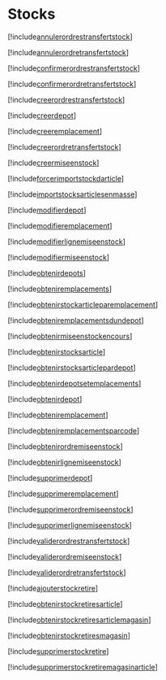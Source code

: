 # Stocks

[!include[annulerordrestransfertstock](stocks.annulerordrestransfertstock.autogen.md)]

[!include[annulerordretransfertstock](stocks.annulerordretransfertstock.autogen.md)]

[!include[confirmerordrestransfertstock](stocks.confirmerordrestransfertstock.autogen.md)]

[!include[confirmerordretransfertstock](stocks.confirmerordretransfertstock.autogen.md)]

[!include[creerordrestransfertstock](stocks.creerordrestransfertstock.autogen.md)]

[!include[creerdepot](stocks.creerdepot.autogen.md)]

[!include[creeremplacement](stocks.creeremplacement.autogen.md)]

[!include[creerordretransfertstock](stocks.creerordretransfertstock.autogen.md)]

[!include[creermiseenstock](stocks.creermiseenstock.autogen.md)]

[!include[forcerimportstockdarticle](stocks.forcerimportstockdarticle.autogen.md)]

[!include[importstocksarticlesenmasse](stocks.importstocksarticlesenmasse.autogen.md)]

[!include[modifierdepot](stocks.modifierdepot.autogen.md)]

[!include[modifieremplacement](stocks.modifieremplacement.autogen.md)]

[!include[modifierlignemiseenstock](stocks.modifierlignemiseenstock.autogen.md)]

[!include[modifiermiseenstock](stocks.modifiermiseenstock.autogen.md)]

[!include[obtenirdepots](stocks.obtenirdepots.autogen.md)]

[!include[obteniremplacements](stocks.obteniremplacements.autogen.md)]

[!include[obtenirstockarticleparemplacement](stocks.obtenirstockarticleparemplacement.autogen.md)]

[!include[obteniremplacementsdundepot](stocks.obteniremplacementsdundepot.autogen.md)]

[!include[obtenirmiseenstockencours](stocks.obtenirmiseenstockencours.autogen.md)]

[!include[obtenirstocksarticle](stocks.obtenirstocksarticle.autogen.md)]

[!include[obtenirstocksarticlepardepot](stocks.obtenirstocksarticlepardepot.autogen.md)]

[!include[obtenirdepotsetemplacements](stocks.obtenirdepotsetemplacements.autogen.md)]

[!include[obtenirdepot](stocks.obtenirdepot.autogen.md)]

[!include[obteniremplacement](stocks.obteniremplacement.autogen.md)]

[!include[obteniremplacementsparcode](stocks.obteniremplacementsparcode.autogen.md)]

[!include[obtenirordremiseenstock](stocks.obtenirordremiseenstock.autogen.md)]

[!include[obtenirlignemiseenstock](stocks.obtenirlignemiseenstock.autogen.md)]

[!include[supprimerdepot](stocks.supprimerdepot.autogen.md)]

[!include[supprimeremplacement](stocks.supprimeremplacement.autogen.md)]

[!include[supprimerordremiseenstock](stocks.supprimerordremiseenstock.autogen.md)]

[!include[supprimerlignemiseenstock](stocks.supprimerlignemiseenstock.autogen.md)]

[!include[validerordrestransfertstock](stocks.validerordrestransfertstock.autogen.md)]

[!include[validerordremiseenstock](stocks.validerordremiseenstock.autogen.md)]

[!include[validerordretransfertstock](stocks.validerordretransfertstock.autogen.md)]

















































[!include[ajouterstockretire](stocks.ajouterstockretire.autogen.md)]

[!include[obtenirstockretiresarticle](stocks.obtenirstockretiresarticle.autogen.md)]

[!include[obtenirstockretiresarticlemagasin](stocks.obtenirstockretiresarticlemagasin.autogen.md)]

[!include[obtenirstockretiresmagasin](stocks.obtenirstockretiresmagasin.autogen.md)]

[!include[supprimerstockretire](stocks.supprimerstockretire.autogen.md)]

[!include[supprimerstockretiremagasinarticle](stocks.supprimerstockretiremagasinarticle.autogen.md)]
















